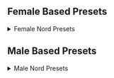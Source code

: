 ## Female Based Presets

<details>

<summary>Female Nord Presets</summary>

|CHM Nord Female|Farlian|Khinara Jade|
|:---:|:---:|:---:|
|[![CHM Nord Female](/assets/presets/FemaleNords/enb2023_4_1_14_59_55_small.png)](/assets/presets/FemaleNords/enb2023_4_1_14_59_55.png)|[![CHM Nord Female](/assets/presets/FemaleNords/enb2023_4_1_15_00_10_small.png)](/assets/presets/FemaleNords/enb2023_4_1_15_00_10.png)|[![CHM Nord Female](/assets/presets/FemaleNords/enb2023_4_1_15_00_42_small.png)](/assets/presets/FemaleNords/enb2023_4_1_15_00_42.png)|
|Kirina|N Aneris|N Mavlis|
|[![CHM Nord Female](/assets/presets/FemaleNords/enb2023_4_1_15_01_10_small.png)](/assets/presets/FemaleNords/enb2023_4_1_15_01_10.png)|[![CHM Nord Female](/assets/presets/FemaleNords/enb2023_4_1_15_01_30_small.png)](/assets/presets/FemaleNords/enb2023_4_1_15_01_30.png)|[![CHM Nord Female](/assets/presets/FemaleNords/enb2023_4_1_15_01_48_small.png)](/assets/presets/FemaleNords/enb2023_4_1_15_01_48.png)|
|N Thenis|NO Caco V3|NO Caco V4|
|[![CHM Nord Female](/assets/presets/FemaleNords/enb2023_4_1_15_02_05_small.png)](/assets/presets/FemaleNords/enb2023_4_1_15_02_05.png)|[![CHM Nord Female](/assets/presets/FemaleNords/enb2023_4_1_15_02_26_small.png)](/assets/presets/FemaleNords/enb2023_4_1_15_02_26.png)|[![CHM Nord Female](/assets/presets/FemaleNords/enb2023_4_1_15_02_48_small.png)](/assets/presets/FemaleNords/enb2023_4_1_15_02_48.png)|
|NO Caco V5|NO Calliope|NO IDM Marie *|
|[![CHM Nord Female](/assets/presets/FemaleNords/enb2023_4_1_15_03_06_small.png)](/assets/presets/FemaleNords/enb2023_4_1_15_03_06.png)|[![CHM Nord Female](/assets/presets/FemaleNords/enb2023_4_1_15_03_25_small.png)](/assets/presets/FemaleNords/enb2023_4_1_15_03_25.png)|[![CHM Nord Female](/assets/presets/FemaleNords/enb2023_4_1_15_04_29_small.png)](/assets/presets/FemaleNords/enb2023_4_1_15_04_29.png)|
|NO IDM Prisonea *|NO Truda|NO F Olivia|
|[![CHM Nord Female](/assets/presets/FemaleNords/enb2023_4_1_15_06_09_small.png)](/assets/presets/FemaleNords/enb2023_4_1_15_06_09.png)|[![CHM Nord Female](/assets/presets/FemaleNords/enb2023_4_1_15_06_33_small.png)](/assets/presets/FemaleNords/enb2023_4_1_15_06_33.png)|[![CHM Nord Female](/assets/presets/FemaleNords/enb2023_4_1_15_07_09_small.png)](/assets/presets/FemaleNords/enb2023_4_1_15_07_09.png)|
|Sswaye's Mom|Suyin|Vrayth's - Nord Female 1|
|[![CHM Nord Female](/assets/presets/FemaleNords/enb2023_4_1_15_07_48_small.png)](/assets/presets/FemaleNords/enb2023_4_1_15_07_48.png)|[![CHM Nord Female](/assets/presets/FemaleNords/enb2023_4_1_15_08_13_small.png)](/assets/presets/FemaleNords/enb2023_4_1_15_08_13.png)|[![CHM Nord Female](/assets/presets/FemaleNords/enb2023_4_1_15_08_42_small.png)](/assets/presets/FemaleNords/enb2023_4_1_15_08_42.png)|
|Vrayth's - Nord Female 2|Vrayth's - Nord Female 3|Zelest|
|[![CHM Nord Female](/assets/presets/FemaleNords/enb2023_4_1_15_09_02_small.png)](/assets/presets/FemaleNords/enb2023_4_1_15_09_02.png)|[![CHM Nord Female](/assets/presets/FemaleNords/enb2023_4_1_15_09_21_small.png)](/assets/presets/FemaleNords/enb2023_4_1_15_09_21.png)|[![CHM Nord Female](/assets/presets/FemaleNords/enb2023_4_1_15_09_52_small.png)](/assets/presets/FemaleNords/enb2023_4_1_15_09_52.png)|
  
'* Marie and Prisonea have head sculpt files that you may need to use in addition to loading their presets.'
</details>

## Male Based Presets

<details>

<summary>Male Nord Presets</summary>

PLACEHOLDER

</details>
